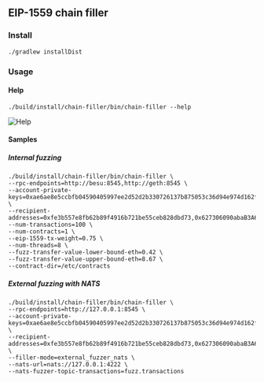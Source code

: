 ## EIP-1559 chain filler

### Install
```shell script
./gradlew installDist
```
### Usage

#### Help
```shell script
./build/install/chain-filler/bin/chain-filler --help
```
![Help](./img/help-screenshot.png)
#### Samples

##### Internal fuzzing

```shell script
./build/install/chain-filler/bin/chain-filler \
--rpc-endpoints=http://besu:8545,http://geth:8545 \
--account-private-keys=0xae6ae8e5ccbfb04590405997ee2d52d2b330726137b875053c36d94e974d162f \
--recipient-addresses=0xfe3b557e8fb62b89f4916b721be55ceb828dbd73,0x627306090abaB3A6e1400e9345bC60c78a8BEf57
--num-transactions=100 \
--num-contracts=1 \
--eip-1559-tx-weight=0.75 \
--num-threads=8 \
--fuzz-transfer-value-lower-bound-eth=0.42 \
--fuzz-transfer-value-upper-bound-eth=8.67 \
--contract-dir=/etc/contracts
```

##### External fuzzing with NATS

```shell script
./build/install/chain-filler/bin/chain-filler \
--rpc-endpoints=http://127.0.0.1:8545 \
--account-private-keys=0xae6ae8e5ccbfb04590405997ee2d52d2b330726137b875053c36d94e974d162f,0xc87509a1c067bbde78beb793e6fa76530b6382a4c0241e5e4a9ec0a0f44dc0d3 \
--recipient-addresses=0xfe3b557e8fb62b89f4916b721be55ceb828dbd73,0x627306090abaB3A6e1400e9345bC60c78a8BEf57 \
--filler-mode=external_fuzzer_nats \
--nats-url=nats://127.0.0.1:4222 \
--nats-fuzzer-topic-transactions=fuzz.transactions
```

